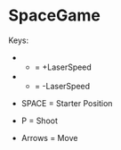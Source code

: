 # SpaceGame


Keys:
  *  + = +LaserSpeed
  
  *  - = -LaserSpeed
  
  *  SPACE = Starter Position
  
  *  P = Shoot
  
  *  Arrows = Move
